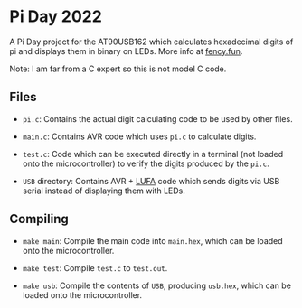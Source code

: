 # Pi Day 2022

A Pi Day project for the AT90USB162 which calculates hexadecimal digits of pi
and displays them in binary on LEDs. More info at
[fency.fun](https://fency.fun).

Note: I am far from a C expert so this is not model C code.

## Files

* `pi.c`: Contains the actual digit calculating code to be used by other files.

* `main.c`: Contains AVR code which uses `pi.c` to calculate digits.

* `test.c`: Code which can be executed directly in a terminal (not loaded
onto the microcontroller) to verify the digits produced by the `pi.c`.

* `USB` directory: Contains AVR +
[LUFA](http://www.fourwalledcubicle.com/LUFA.php) code which sends digits via
USB serial instead of displaying them with LEDs.

## Compiling

* `make main`: Compile the main code into `main.hex`, which can be loaded onto
the microcontroller.

* `make test`: Compile `test.c` to `test.out`.

* `make usb`: Compile the contents of `USB`, producing `usb.hex`, which can be
loaded onto the microcontroller.